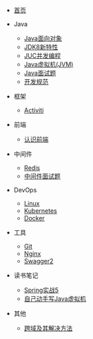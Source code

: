 - [首页](/README)

- Java
  - [Java面向对象](/java/oop)
  - [JDK8新特性](/java/jdk8)
  - [JUC并发编程](/java/juc)
  - [Java虚拟机(JVM)](/java/jvm)
  - [Java面试题](/java/interview)
  - [开发规范](/java/spec)

- 框架
  - [Activiti](/framework/activiti)

- 前端
  - [认识前端](/fore-end/basic)

- 中间件
  - [Redis](/middleware/redis)
  - [中间件面试题](/middleware/interview)

- DevOps
  - [Linux](devops/linux)
  - [Kubernetes](devops/k8s)
  - [Docker](devops/docker)

- 工具
  - [Git](tools/git)
  - [Nginx](tools/nginx)
  - [Swagger2](tools/swagger2)

- 读书笔记
  - [Spring实战5](reading-notes/spring-in-action5)
  - [自己动手写Java虚拟机](reading-notes/write-your-owner-jvm)

- 其他
  - [跨域及其解决方法](others/cors)